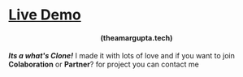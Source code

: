 # [Live Demo](https://amar-whastappv2o.netlify.app/)

<h4 align="center">
(theamargupta.tech)
</h4>

**_Its a what's Clone!_** I made it with lots of love and if you want to join
**Colaboration** or **Partner**? for project you can contact me

<!--
**_Module authors!_** Tired of making up your readme format every time you
write it? Do you just want consistent readmes pre-populated with your module's
name, description and license without worrying about the structure every time?

--- -->
